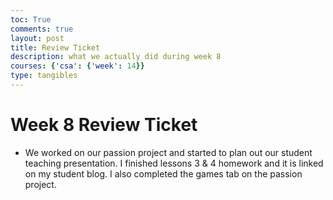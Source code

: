 ```yaml
---
toc: True
comments: true
layout: post
title: Review Ticket
description: what we actually did during week 8
courses: {'csa': {'week': 14}}
type: tangibles
---
```


# Week 8 Review Ticket
- We worked on our passion project and started to plan out our student teaching presentation. I finished lessons 3 & 4 homework and it is linked on my student blog. I also completed the games tab on the passion project. 